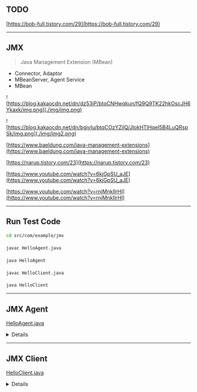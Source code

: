 ## TODO
[https://bob-full.tistory.com/29](https://bob-full.tistory.com/29)

---
## JMX
> Java Management Extension (MBean)

- Connector, Adaptor
- MBeanServer, Agent Service
- MBean

![https://blog.kakaocdn.net/dn/dz53jP/btqCNHwqkun/fQ9Q9TK22hkOscJH6Ykaxk/img.png](./img/img.png)

![https://blog.kakaocdn.net/dn/bgjyIu/btqCOzYZilQ/JlokHTlHqeI5B4LuQRspSk/img.png](./img/img2.png)

[https://www.baeldung.com/java-management-extensions](https://www.baeldung.com/java-management-extensions)

[https://narup.tistory.com/23](https://narup.tistory.com/23)

[https://www.youtube.com/watch?v=6kjGpSU_aJE](https://www.youtube.com/watch?v=6kjGpSU_aJE)

[https://www.youtube.com/watch?v=rnjMnkIlrHI](https://www.youtube.com/watch?v=rnjMnkIlrHI)

---
## Run Test Code
```bash
cd src/com/example/jmx

javac HelloAgent.java

java HelloAgent

javac HelloClient.java

java HelloClient
```

---
## JMX Agent
[HelloAgent.java](./src/com/example/jmx/HelloAgent.java)

<details>
  <summary>Details</summary>
  <p>

```java
import javax.management.MBeanServer;
import javax.management.MBeanServerFactory;
import javax.management.ObjectName;
import javax.management.remote.JMXConnectorServer;
import javax.management.remote.JMXConnectorServerFactory;
import javax.management.remote.JMXServiceURL;
import java.io.IOException;
import java.rmi.registry.LocateRegistry;

public class HelloAgent {
    private MBeanServer mbs;
    private String domain;
    private String ip;
    private int port;
    private String contextPath;

    public HelloAgent() {
        this.domain = "helloDomain";
        this.ip = "localhost";
        this.port = 7777;
        this.contextPath = "hello";
        this.mbs = MBeanServerFactory.createMBeanServer(this.domain);

        try {
            LocateRegistry.createRegistry(this.port);
            // rmi : Remote Method Invocation
            // jndi : Java Naming and Directory Interface
            JMXServiceURL serviceUrl = new JMXServiceURL(String.format("service:jmx:rmi:///jndi/rmi://%s:%d/%s", this.ip, this.port, this.contextPath));

            ObjectName helloMBeanName = new ObjectName(String.format("%s:name=helloMBean", this.domain));

            Hello helloMBean = new Hello();
            mbs.registerMBean(helloMBean, helloMBeanName);

            JMXConnectorServer connector = JMXConnectorServerFactory.newJMXConnectorServer(serviceUrl, null, mbs);

            connector.start();

        } catch (Exception e) {
            e.printStackTrace();
        }
    }

    private static void waitForEnterPressed() {
        try {
            System.out.println("Press to continue...");
            System.in.read();
        } catch (IOException e) {
            e.printStackTrace();
        }
    }

    public static void main(String[] args) {
        new HelloAgent();
        System.out.println("HelloAgent is running...");
        HelloAgent.waitForEnterPressed();
    }
}
```
  </p>
</details>

---
## JMX Client
[HelloClient.java](./src/com/example/jmx/HelloClient.java)

<details>
  <summary>Details</summary>
  <p>

```java
package com.example.jmx;

import javax.management.JMX;
import javax.management.MBeanServerConnection;
import javax.management.ObjectName;
import javax.management.remote.JMXConnector;
import javax.management.remote.JMXConnectorFactory;
import javax.management.remote.JMXServiceURL;
import java.util.Arrays;

public class HelloClient {
    private String domain;
    private String ip;
    private int port;
    private String contextPath;

    public HelloClient() {
        this.domain = "helloDomain";
        this.ip = "localhost";
        this.port = 7777;
        this.contextPath = "hello";
    }

    public static void main(String[] args) {
        new HelloClient().foo();
    }

    private void foo() {
        try {
            JMXServiceURL jmxServiceURL = new JMXServiceURL(String.format("service:jmx:rmi:///jndi/rmi://%s:%d/%s", this.ip, this.port, this.contextPath));

            JMXConnector jmxConnector = JMXConnectorFactory.connect(jmxServiceURL, null);

            MBeanServerConnection mBeanServerConnection = jmxConnector.getMBeanServerConnection();

            String[] domains = mBeanServerConnection.getDomains();
            Arrays.sort(domains);
            for (String domain : domains) {
                System.out.println(domain);
            }

            ObjectName helloMBeanName = new ObjectName(String.format("%s:name=helloMBean", this.domain));

            HelloMBean hello = JMX.newMBeanProxy(mBeanServerConnection, helloMBeanName, HelloMBean.class, true);

            hello.setMessage("Test1234");
            System.out.println(hello.sayHello());

        } catch (Exception e) {
            e.printStackTrace();
        }

    }
}

```
  </p>
</details>
    
